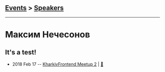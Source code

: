 ## [Events](../README.md) > [Speakers](../speakers.md)
---

# Максим Нечесонов

## It&#39;s a test!
- 2018 Feb 17 -- [KharkivFrontend Meetup 2](https://youtu.be/ArItIDpVL58)  | [:notebook:](https://drive.google.com/drive/folders/1nOocjNRVZT6XV6RIh_REX6-OfEkA25gL)  
